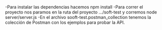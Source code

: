 -Para instalar las dependencias hacemos npm install
-Para correr el proyecto nos paramos en la ruta del proyecto .../soft-test y corremos node server/server.js
-En el archivo sooft-test.postman_collection tenemos la colección de Postman con los ejemplos para probar la API.